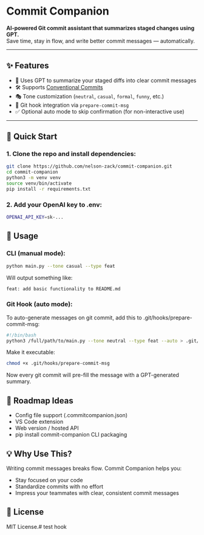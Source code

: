 # Commit Companion

**AI-powered Git commit assistant that summarizes staged changes using GPT.**  
Save time, stay in flow, and write better commit messages — automatically.

---

## ✨ Features

- 🧠 Uses GPT to summarize your staged diffs into clear commit messages
- 🛠️ Supports [Conventional Commits](https://www.conventionalcommits.org/en/v1.0.0/)
- 🎭 Tone customization (`neutral`, `casual`, `formal`, `funny`, etc.)
- 🧩 Git hook integration via `prepare-commit-msg`
- ✅ Optional auto mode to skip confirmation (for non-interactive use)

---

## 🚀 Quick Start

### 1. Clone the repo and install dependencies:

```bash
git clone https://github.com/nelson-zack/commit-companion.git
cd commit-companion
python3 -m venv venv
source venv/bin/activate
pip install -r requirements.txt
```

### 2. Add your OpenAI key to .env:
```bash 
OPENAI_API_KEY=sk-...
```

## 🔧 Usage

### CLI (manual mode):
```bash
python main.py --tone casual --type feat
```
Will output something like:
```bash
feat: add basic functionality to README.md
```

### Git Hook (auto mode):
To auto-generate messages on git commit, add this to .git/hooks/prepare-commit-msg:
```bash
#!/bin/bash
python3 /full/path/to/main.py --tone neutral --type feat --auto > .git/COMMIT_EDITMSG
```
Make it executable:
```bash
chmod +x .git/hooks/prepare-commit-msg
```
Now every git commit will pre-fill the message with a GPT-generated summary.

## 🧠 Roadmap Ideas
- Config file support (.commitcompanion.json)
- VS Code extension
- Web version / hosted API
- pip install commit-companion CLI packaging

## 💡 Why Use This?
Writing commit messages breaks flow. Commit Companion helps you:
- Stay focused on your code
- Standardize commits with no effort
- Impress your teammates with clear, consistent commit messages

## 📄 License

MIT License.# test hook
